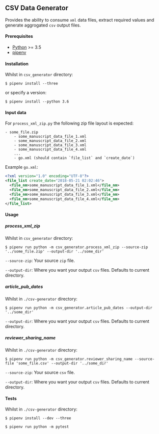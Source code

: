 ## CSV Data Generator

Provides the ability to consume `xml` data files, extract required values and generate aggrogated `csv` output files. 

#### Prerequisites

- [Python](https://www.python.org/) >= 3.5
- [pipenv](https://github.com/pypa/pipenv)

#### Installation

Whilst in `csv_generator` directory:

`$ pipenv install --three`

or specify a version:

`$ pipenv install --python 3.6`

#### Input data

For `process_xml_zip.py` the following zip file layout is expected:

```
- some_file.zip
    - some_manuscript_data_file_1.xml
    - some_manuscript_data_file_2.xml
    - some_manuscript_data_file_3.xml
    - some_manuscript_data_file_4.xml
    ...
    - go.xml (should contain `file_list` and `create_date`)
```

Example `go.xml`:

```xml
<?xml version="1.0" encoding="UTF-8"?>
<file_list create_date="2018-05-21 02:02:46">
  <file_nm>some_manuscript_data_file_1.xml</file_nm>
  <file_nm>some_manuscript_data_file_2.xml</file_nm>
  <file_nm>some_manuscript_data_file_3.xml</file_nm>
  <file_nm>some_manuscript_data_file_4.xml</file_nm>
</file_list>
```

#### Usage

##### process_xml_zip

Whilst in `csv_generator` directory:

`$ pipenv run python -m csv_generator.process_xml_zip --source-zip '../some_file.zip' --output-dir '../some_dir'`

`--source-zip`: Your source `zip` file.

`--output-dir`: Where you want your output `csv` files. Defaults to current directory.


##### article_pub_dates

Whilst in `./csv-generator` directory:

`$ pipenv run python -m csv_generator.article_pub_dates --output-dir '../some_dir'`

`--output-dir`: Where you want your output `csv` files. Defaults to current directory.

##### reviewer_sharing_name

Whilst in `./csv-generator` directory:

`$ pipenv run python -m csv_generator.reviewer_sharing_name --source-file 'some_file.csv' --output-dir '../some_dir'`

`--source-zip`: Your source `csv` file.

`--output-dir`: Where you want your output `csv` files. Defaults to current directory.

#### Tests

Whilst in `./csv-generator` directory:

`$ pipenv install --dev --three`

`$ pipenv run python -m pytest`
